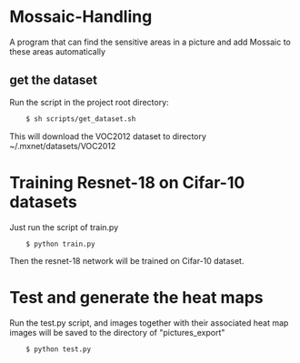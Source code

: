 # Mossaic-Handling
A program that can find the sensitive areas in a picture and add Mossaic to these areas automatically

<!-- The platform is linux, since multi-processing is used to load data and mxnet.gluon does not support multi-processing on windows platform -->


## get the dataset
Run the script in the project root directory:
```sh
    $ sh scripts/get_dataset.sh
```
This will download the VOC2012 dataset to directory ~/.mxnet/datasets/VOC2012


# Training Resnet-18 on Cifar-10 datasets
Just run the script of train.py
```
    $ python train.py
```
Then the resnet-18 network will be trained on Cifar-10 dataset.


# Test and generate the heat maps
Run the test.py script, and images together with their associated heat map images will be saved to the directory of "pictures_export"
```python
    $ python test.py
```




